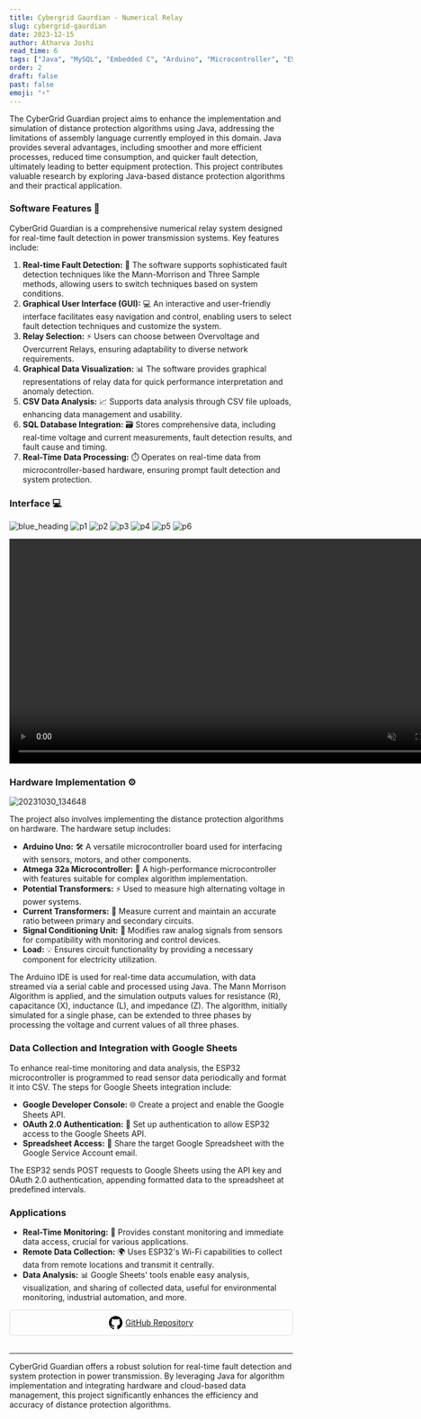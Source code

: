 ```yaml
---
title: Cybergrid Gaurdian - Numerical Relay
slug: cybergrid-gaurdian
date: 2023-12-15
author: Atharva Joshi
read_time: 6
tags: ["Java", "MySQL", "Embedded C", "Arduino", "Microcontroller", "ESP32"]
order: 2
draft: false
past: false
emoji: "⚡"
---
```


The CyberGrid Guardian project aims to enhance the implementation and simulation of distance protection algorithms using Java, addressing the limitations of assembly language currently employed in this domain. Java provides several advantages, including smoother and more efficient processes, reduced time consumption, and quicker fault detection, ultimately leading to better equipment protection. This project contributes valuable research by exploring Java-based distance protection algorithms and their practical application.

### Software Features 🌟

CyberGrid Guardian is a comprehensive numerical relay system designed for real-time fault detection in power transmission systems. Key features include:

1. **Real-time Fault Detection:** 🚨 The software supports sophisticated fault detection techniques like the Mann-Morrison and Three Sample methods, allowing users to switch techniques based on system conditions.
2. **Graphical User Interface (GUI):** 💻 An interactive and user-friendly interface facilitates easy navigation and control, enabling users to select fault detection techniques and customize the system.
3. **Relay Selection:** ⚡ Users can choose between Overvoltage and Overcurrent Relays, ensuring adaptability to diverse network requirements.
4. **Graphical Data Visualization:** 📊 The software provides graphical representations of relay data for quick performance interpretation and anomaly detection.
5. **CSV Data Analysis:** 📈 Supports data analysis through CSV file uploads, enhancing data management and usability.
6. **SQL Database Integration:** 🗃️ Stores comprehensive data, including real-time voltage and current measurements, fault detection results, and fault cause and timing.
7. **Real-Time Data Processing:** ⏱️ Operates on real-time data from microcontroller-based hardware, ensuring prompt fault detection and system protection.

### Interface 💻

![blue_heading](https://github.com/atharva20-coder/cyberGrid/assets/69634375/525b0508-60f1-48d6-8f93-40e26f5151b6)
![p1](https://github.com/atharva20-coder/cyberGrid/assets/69634375/5242963f-185b-43f1-a327-4f6b36c4da5d)
![p2](https://github.com/atharva20-coder/cyberGrid/assets/69634375/27d316f2-1ab0-420a-bc78-0d9ecb335ddb)
![p3](https://github.com/atharva20-coder/cyberGrid/assets/69634375/a88585e9-82b7-4f61-8197-355455105aea)
![p4](https://github.com/atharva20-coder/cyberGrid/assets/69634375/fc4c28ee-6fbb-4663-8ec6-313a4ac842da)
![p5](https://github.com/atharva20-coder/cyberGrid/assets/69634375/dc3dce40-7ae0-4474-a2cb-bd3ff00e8c3d)
![p6](https://github.com/atharva20-coder/cyberGrid/assets/69634375/64af53af-b0c7-41e4-a6ff-bfde3a69fc2f)

<div>
        <video controls width="800" autoplay muted>
            <source src="/src/images/posts/project-imgs/project.mp4" type="video/mp4">
        </video>
</div>

### Hardware Implementation ⚙️

![20231030_134648](https://github.com/user-attachments/assets/edf5ef0b-743f-4cfc-b059-5505c3b376e6)

The project also involves implementing the distance protection algorithms on hardware. The hardware setup includes:

- **Arduino Uno:** 🛠️ A versatile microcontroller board used for interfacing with sensors, motors, and other components.
- **Atmega 32a Microcontroller:** 🏿 A high-performance microcontroller with features suitable for complex algorithm implementation.
- **Potential Transformers:** ⚡ Used to measure high alternating voltage in power systems.
- **Current Transformers:** 🔌 Measure current and maintain an accurate ratio between primary and secondary circuits.
- **Signal Conditioning Unit:** 📡 Modifies raw analog signals from sensors for compatibility with monitoring and control devices.
- **Load:** 💡 Ensures circuit functionality by providing a necessary component for electricity utilization.

The Arduino IDE is used for real-time data accumulation, with data streamed via a serial cable and processed using Java. The Mann Morrison Algorithm is applied, and the simulation outputs values for resistance (R), capacitance (X), inductance (L), and impedance (Z). The algorithm, initially simulated for a single phase, can be extended to three phases by processing the voltage and current values of all three phases.

### Data Collection and Integration with Google Sheets

To enhance real-time monitoring and data analysis, the ESP32 microcontroller is programmed to read sensor data periodically and format it into CSV. The steps for Google Sheets integration include:

- **Google Developer Console:** 🌐 Create a project and enable the Google Sheets API.
- **OAuth 2.0 Authentication:** 🔐 Set up authentication to allow ESP32 access to the Google Sheets API.
- **Spreadsheet Access:** 📑 Share the target Google Spreadsheet with the Google Service Account email.

The ESP32 sends POST requests to Google Sheets using the API key and OAuth 2.0 authentication, appending formatted data to the spreadsheet at predefined intervals.

### Applications

- **Real-Time Monitoring:** 📡 Provides constant monitoring and immediate data access, crucial for various applications.
- **Remote Data Collection:** 🌍 Uses ESP32's Wi-Fi capabilities to collect data from remote locations and transmit it centrally.
- **Data Analysis:** 📊 Google Sheets' tools enable easy analysis, visualization, and sharing of collected data, useful for environmental monitoring, industrial automation, and more.

<div style="display: flex; flex-wrap: wrap; gap: 10px;">

<div style="flex: 1; min-width: 150px; border: 1px solid #ddd; border-radius: 5px; padding: 10px; text-align: center;">
  <a href="https://github.com/atharva20-coder/cyberGrid" target="_blank" style="display: flex; align-items: center; justify-content: center;">
    <svg height="24" width="24" viewBox="0 0 16 16" version="1.1" aria-hidden="true" style="fill: #000; margin-right: 5px;">
      <path fill-rule="evenodd" d="M8 0C3.58 0 0 3.58 0 8c0 3.54 2.29 6.53 5.47 7.59.4.07.55-.17.55-.38 0-.19-.01-.82-.01-1.49-2.01.37-2.53-.49-2.69-.94-.09-.23-.48-.94-.82-1.13-.28-.15-.68-.52-.01-.53.63-.01 1.08.58 1.23.82.72 1.21 1.87.87 2.33.66.07-.52.28-.87.51-1.07-1.78-.2-3.64-.89-3.64-3.95 0-.87.31-1.59.82-2.15-.08-.2-.36-1.02.08-2.12 0 0 .67-.21 2.2.82.64-.18 1.32-.27 2-.27.68 0 1.36.09 2 .27 1.53-1.04 2.2-.82 2.2-.82.44 1.1.16 1.92.08 2.12.51.56.82 1.27.82 2.15 0 3.07-1.87 3.75-3.65 3.95.29.25.54.73.54 1.48 0 1.07-.01 1.93-.01 2.2 0 .21.15.45.55.38A8.013 8.013 0 0 0 16 8c0-4.42-3.58-8-8-8z"></path>
    </svg>
    GitHub Repository
  </a>
</div>

</div>

<br>

---

CyberGrid Guardian offers a robust solution for real-time fault detection and system protection in power transmission. By leveraging Java for algorithm implementation and integrating hardware and cloud-based data management, this project significantly enhances the efficiency and accuracy of distance protection algorithms.
